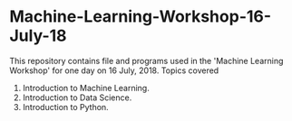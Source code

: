 # Machine-Learning-Workshop-16-July-18
This repository contains file and programs used in the 'Machine Learning Workshop' for one day on 16 July, 2018.
Topics covered
1. Introduction to Machine Learning.
2. Introduction to Data Science.
3. Introduction to Python.
